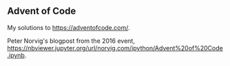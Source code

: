 ## Advent of Code

My solutions to https://adventofcode.com/.

Peter Norvig's blogpost from the 2016 event, https://nbviewer.jupyter.org/url/norvig.com/ipython/Advent%20of%20Code.ipynb.
